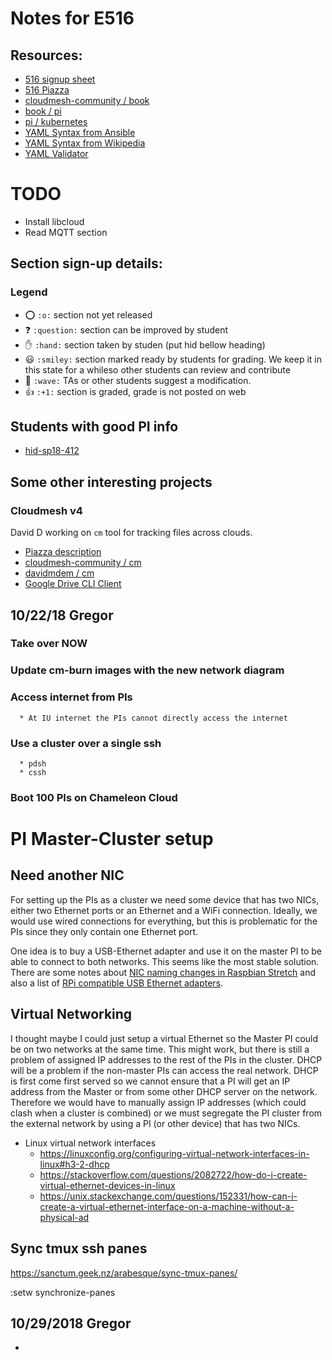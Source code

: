 # Notes for E516

## Resources:

* [516 signup sheet](https://docs.google.com/spreadsheets/d/1muSL3jbAiydonj5vX3X4nVOCOpxG9OgczP1dCwh85dw/edit#gid=0)
* [516 Piazza](https://piazza.com/class/jgxybbf5rnx5qd)
* [cloudmesh-community / book](https://github.com/cloudmesh-community/book)
* [book / pi](https://github.com/cloudmesh-community/book/tree/master/chapters/pi)
* [pi / kubernetes](https://github.com/cloudmesh-community/book/tree/master/chapters/pi/kubernetes)
* [YAML Syntax from Ansible](https://docs.ansible.com/ansible/latest/reference_appendices/YAMLSyntax.html)
* [YAML Syntax from Wikipedia](https://en.wikipedia.org/wiki/YAML)
* [YAML Validator](https://codebeautify.org/yaml-validator)

# TODO
* Install libcloud
* Read MQTT section

## Section sign-up details:
### Legend
 * :o: `:o:` section not yet released
 * :question: `:question:` section can be improved by student
 * :hand: `:hand:` section taken by studen (put hid bellow heading)
 * :smiley: `:smiley:` section marked ready by students for grading. We keep it in this
   state for a whileso other students can review and contribute
 * :wave: `:wave:` TAs or other students suggest a modification.
 * :+1: `:+1:` section is graded, grade is not posted on web 

## Students with good PI info

* [hid-sp18-412](https://github.com/cloudmesh-community/hid-sp18-412)

## Some other interesting projects

### Cloudmesh v4
David D working on `cm` tool for tracking files across clouds.
* [Piazza description](https://piazza.com/class/jgxybbf5rnx5qd?cid=142)
* [cloudmesh-community / cm](https://github.com/cloudmesh-community/cm)
* [davidmdem / cm](https://github.com/cloudmesh-community/cm)
* [Google Drive CLI Client](https://github.com/prasmussen/gdrive)

## 10/22/18 Gregor

### Take over NOW
### Update cm-burn images with the new network diagram
### Access internet from PIs
      * At IU internet the PIs cannot directly access the internet
### Use a cluster over a single ssh
      * pdsh
      * cssh
### Boot 100 PIs on Chameleon Cloud

# PI Master-Cluster setup

## Need another NIC

For setting up the PIs as a cluster we need some device that has two NICs,
either two Ethernet ports or an Ethernet and a WiFi connection. Ideally, we
would use wired connections for everything, but this is problematic for the PIs
since they only contain one Ethernet port.

One idea is to buy a USB-Ethernet adapter and use it on the master PI to be able
to connect to both networks. This seems like the most stable solution. There are
some notes about [NIC naming changes in Raspbian
Stretch](https://www.freedesktop.org/wiki/Software/systemd/PredictableNetworkInterfaceNames/)
and also a list of [RPi compatible USB Ethernet
adapters](https://elinux.org/RPi_USB_Ethernet_adapters).

## Virtual Networking

I thought maybe I could just setup a virtual Ethernet so the Master PI could be
on two networks at the same time. This might work, but there is still a problem
of assigned IP addresses to the rest of the PIs in the cluster. DHCP will be a
problem if the non-master PIs can access the real network. DHCP is first come
first served so we cannot ensure that a PI will get an IP address from the
Master or from some other DHCP server on the network. Therefore we would have to
manually assign IP addresses (which could clash when a cluster is combined) or
we must segregate the PI cluster from the external network by using a PI (or
other device) that has two NICs.

  * Linux virtual network interfaces
    * https://linuxconfig.org/configuring-virtual-network-interfaces-in-linux#h3-2-dhcp
    * https://stackoverflow.com/questions/2082722/how-do-i-create-virtual-ethernet-devices-in-linux
    * https://unix.stackexchange.com/questions/152331/how-can-i-create-a-virtual-ethernet-interface-on-a-machine-without-a-physical-ad

## Sync tmux ssh panes

<https://sanctum.geek.nz/arabesque/sync-tmux-panes/>

:setw synchronize-panes

## 10/29/2018 Gregor

  * 

